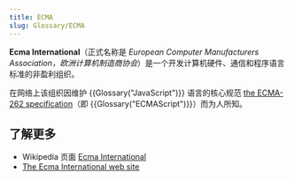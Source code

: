 ```yaml
---
title: ECMA
slug: Glossary/ECMA
---
```


**Ecma International**（正式名称是 _European Computer Manufacturers Association，欧洲计算机制造商协会_）是一个开发计算机硬件、通信和程序语言标准的非盈利组织。

在网络上该组织因维护 {{Glossary("JavaScript")}} 语言的核心规范 [the ECMA-262 specification](https://www.ecma-international.org/publications/standards/Ecma-262.htm)（即 {{Glossary("ECMAScript")}}）而为人所知。

## 了解更多

- Wikipedia 页面 [Ecma International](https://zh.wikipedia.org/wiki/Ecma_International)
- [The Ecma International web site](https://www.ecma-international.org/)
